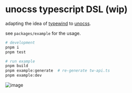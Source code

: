 # unocss typescript DSL (wip)

adapting the idea of [typewind](https://github.com/Mokshit06/typewind) to [unocss](https://github.com/unocss/unocss).

see `packages/example` for the usage.

```sh
# development
pnpm i
pnpm test

# run example
pnpm build
pnpm example:generate  # re-generate tw-api.ts
pnpm example:dev
```

![image](https://user-images.githubusercontent.com/4232207/215319120-e444f0de-79c2-4083-a7f8-109fd0924e53.png)
